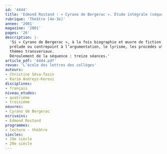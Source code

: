 ```yaml
---
id: '4444'
title: 'Edmond Rostand : « Cyrano de Bergerac ». Étude intégrale (séquence)'
rubrique: 'Théâtre [4e-3e]'
annee: '2001'
magazine: '2001'
pages: '26'
description: |-
  'Si « Cyrano de Bergerac », à la fois biographie et œuvre de fiction, fascine les jeunes lecteurs par la volubilité, l’anticonformisme et l’abnégation de son héros, cette pièce présente également l’avantage de permettre d’aborder ou même de traiter plusieurs points du programme de troisième. On pourra en effet étudier la confrontation des points de vue,
  prélude ou contrepoint à l’argumentation, le lyrisme, les procédés utiles de caractérisation, les figures de style et le pastiche et, enfin, les
  thèmes transversaux.
  Déroulement de la séquence : treize séances.'
article_pdf: '4444.pdf'
revue: 'L’école des lettres des collèges'
auteurs:
- Christine Séva-Tasin
- Karim Andreys-Keroui
disciplines:
- français
niveau_etudes:
- quatrième
- troisième
oeuvres:
- Cyrano de Bergerac
ecrivains:
- Edmond Rostand
programmes:
- lecture - théâtre
siecles:
- 19e siècle
- 20e siècle
---
```

